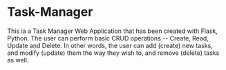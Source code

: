 # Task-Manager 

This ia a Task Manager Web Application that has been created with Flask, Python. The user can perform basic CRUD operations -- Create, Read, Update and Delete. In other words, the user can add (create) new tasks, and modify (update) them the way they wish to, and remove (delete) tasks as well. 

